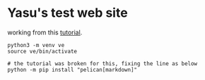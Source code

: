 Yasu's test web site
====================

working from this [tutorial].

    python3 -m venv ve
    source ve/bin/activate

    # the tutorial was broken for this, fixing the line as below
    python -m pip install "pelican[markdown]"

[tutorial]: https://www.fullstackpython.com/blog/generating-static-websites-pelican-jinja2-markdown.html